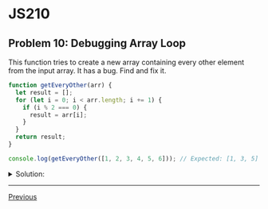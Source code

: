 # JS210
## Problem 10: Debugging Array Loop

This function tries to create a new array containing every other element from the input array. It has a bug. Find and fix it.

```javascript
function getEveryOther(arr) {
  let result = [];
  for (let i = 0; i < arr.length; i += 1) {
    if (i % 2 === 0) {
      result = arr[i];
    }
  }
  return result;
}

console.log(getEveryOther([1, 2, 3, 4, 5, 6])); // Expected: [1, 3, 5]
```

<details>
<summary>Solution:</summary>

**Bug:** The line `result = arr[i]` is reassigning the `result` variable entirely. Instead of being an array, `result` becomes the number at the current even index, and this happens on every even-indexed iteration. The final value returned is the last element found at an even index.

**Fix:** You should append the element to the result array using `result.push(arr[i])` instead of reassigning the variable.

```javascript
function getEveryOther(arr) {
  let result = [];
  for (let i = 0; i < arr.length; i += 1) {
    if (i % 2 === 0) {
      result.push(arr[i]); // Corrected line
    }
  }
  return result;
}

console.log(getEveryOther([1, 2, 3, 4, 5, 6])); // Logs: [1, 3, 5]
```

</details>

---

[Previous](09.md)
